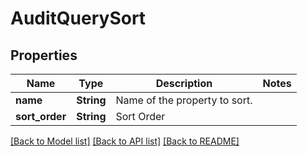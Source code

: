 # AuditQuerySort

## Properties

Name | Type | Description | Notes
------------ | ------------- | ------------- | -------------
**name** | **String** | Name of the property to sort. | 
**sort_order** | **String** | Sort Order | 

[[Back to Model list]](../README.md#documentation-for-models) [[Back to API list]](../README.md#documentation-for-api-endpoints) [[Back to README]](../README.md)


